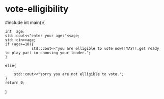 # vote-elligibility


#include<iostream>
int main(){
	
	int  age;
	std::cout<<"enter your age:"<<age;
	std::cin>>age;
	if (age>=18){
				std::cout<<"you are elligible to vote now!!YAY!!.get ready to play part in choosing your leader."; 
	}
		
	else{
	
		std::cout<<"sorry you are not elligible to vote.";
	}
    return 0;		
		
}

